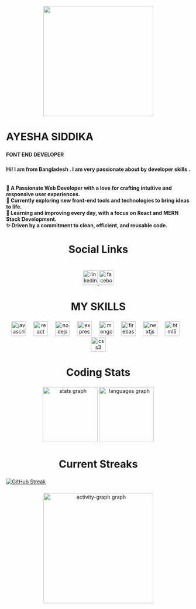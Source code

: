 <div align="center">
  <img height="300" src="https://i.ibb.co.com/sJMQYhpp/github-header-image.png"  />
</div>

###

<h1 align="left">AYESHA SIDDIKA</h1>

###

<h4 align="left">FONT END DEVELOPER</h4>

###

<h4 align="left">Hi! I am from Bangladesh . I am very passionate about by developer skills .<br><br><br>🌟 A Passionate Web Developer with a love for crafting intuitive and responsive user experiences.<br>🔭 Currently exploring new front-end tools and technologies to bring ideas to life.<br>🌱 Learning and improving every day, with a focus on React and MERN Stack Development.<br>✨ Driven by a commitment to clean, efficient, and reusable code.</h4>

###

<h1 align="center">Social Links</h1>

###

<br clear="both">

<div align="center">
  <a href="https://www.linkedin.com/in/ayesha-siddika110/" target="_blank">
    <img src="https://img.shields.io/static/v1?message=LinkedIn&logo=linkedin&label=&color=0077B5&logoColor=white&labelColor=&style=for-the-badge" height="40" alt="linkedin logo"  />
  </a>
  <a href="https://www.facebook.com/ayesha.siddika.982225/" target="_blank">
    <img src="https://img.shields.io/static/v1?message=Facebook&logo=facebook&label=&color=1877F2&logoColor=white&labelColor=&style=for-the-badge" height="40" alt="facebook logo"  />
  </a>
</div>

###

<h1 align="center">MY SKILLS</h1>

###

<div align="center">
  <img src="https://cdn.jsdelivr.net/gh/devicons/devicon/icons/javascript/javascript-original.svg" height="40" alt="javascript logo"  />
  <img width="12" />
  <img src="https://cdn.jsdelivr.net/gh/devicons/devicon/icons/react/react-original.svg" height="40" alt="react logo"  />
  <img width="12" />
  <img src="https://cdn.jsdelivr.net/gh/devicons/devicon/icons/nodejs/nodejs-original.svg" height="40" alt="nodejs logo"  />
  <img width="12" />
  <img src="https://skillicons.dev/icons?i=express" height="40" alt="express logo"  />
  <img width="12" />
  <img src="https://cdn.jsdelivr.net/gh/devicons/devicon/icons/mongodb/mongodb-original.svg" height="40" alt="mongodb logo"  />
  <img width="12" />
  <img src="https://cdn.jsdelivr.net/gh/devicons/devicon/icons/firebase/firebase-plain.svg" height="40" alt="firebase logo"  />
  <img width="12" />
  <img src="https://cdn.jsdelivr.net/gh/devicons/devicon/icons/nextjs/nextjs-original.svg" height="40" alt="nextjs logo"  />
  <img width="12" />
  <img src="https://cdn.jsdelivr.net/gh/devicons/devicon/icons/html5/html5-original.svg" height="40" alt="html5 logo"  />
  <img width="12" />
  <img src="https://cdn.jsdelivr.net/gh/devicons/devicon/icons/css3/css3-original.svg" height="40" alt="css3 logo"  />
</div>

###

<h1 align="center">Coding Stats</h1>

###

<div align="center">
  <img src="https://github-readme-stats.vercel.app/api?username=ayesha-siddika110&hide_title=false&hide_rank=false&show_icons=true&include_all_commits=true&count_private=true&disable_animations=false&theme=dracula&locale=en&hide_border=false&order=1" height="150" alt="stats graph"  />
  <img src="https://github-readme-stats.vercel.app/api/top-langs?username=ayesha-siddika110&locale=en&hide_title=false&layout=compact&card_width=320&langs_count=5&theme=github_dark&hide_border=false&order=2" height="150" alt="languages graph"  />
</div>

###

<h1 align="center">Current Streaks</h1>

###
<a align="center" href="https://git.io/streak-stats">
    <img src="https://nirzak-streak-stats.vercel.app?user=ayesha-siddika110&theme=dark" alt="GitHub Streak">
</a>

###

<div align="center">

  <img src="https://github-readme-activity-graph.vercel.app/graph?username=ayesha-siddika110&radius=16&theme=react&area=true&order=5&point=blue" height="300" alt="activity-graph graph"  />
</div>

###
